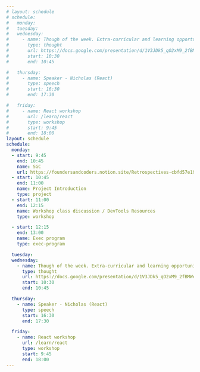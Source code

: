 ```yaml
---
# layout: schedule
# schedule:
#   monday:
#   tuesday:
#   wednesday:
#     - name: Though of the week. Extra-curricular and learning opportunities
#       type: thought
#       url: https://docs.google.com/presentation/d/1V3JDk5_qO2xM9_2fBMWeZuf4UCgIZFIgZ3l8hrX76Hc/edit#slide=id.g25e05124422_0_0 
#       start: 10:30
#       end: 10:45

#   thursday:
#     - name: Speaker - Nicholas (React)
#       type: speech
#       start: 16:30
#       end: 17:30

#   friday:
#     - name: React workshop
#       url: /learn/react
#       type: workshop
#       start: 9:45
#       end: 18:00
layout: schedule
schedule:
  monday:
  - start: 9:45
    end: 10:45
    name: SGC
    url: https://foundersandcoders.notion.site/Retrospectives-cbfd57e19cd24c61a6bd8db16fe0f347
  - start: 10:45
    end: 11:00
    name: Project Introduction
    type: project
  - start: 11:00
    end: 12:15
    name: Workshop class discussion / DevTools Resources
    type: workshop

  - start: 12:15
    end: 13:00
    name: Exec program
    type: exec-program

  tuesday:
  wednesday:
    - name: Though of the week. Extra-curricular and learning opportunities
      type: thought
      url: https://docs.google.com/presentation/d/1V3JDk5_qO2xM9_2fBMWeZuf4UCgIZFIgZ3l8hrX76Hc/edit#slide=id.g25e05124422_0_0 
      start: 10:30
      end: 10:45

  thursday:
    - name: Speaker - Nicholas (React)
      type: speech
      start: 16:30
      end: 17:30

  friday:
    - name: React workshop
      url: /learn/react
      type: workshop
      start: 9:45
      end: 18:00
---
```

